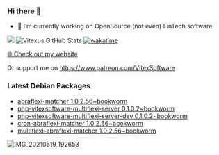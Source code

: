 ### Hi there 👋

- 🔭 I’m currently working on OpenSource  (not even) FinTech software

![](https://komarev.com/ghpvc/?username=Vitexus)
![Vitexus GitHub Stats](https://github-readme-stats.vercel.app/api?username=Vitexus&show_icons=true)
[![wakatime](https://wakatime.com/badge/user/5abba9ca-813e-43ac-9b5f-b1cfdf3dc1c7.svg)](https://wakatime.com/@5abba9ca-813e-43ac-9b5f-b1cfdf3dc1c7)

<p><a href="https://vitexsoftware.cz">🌐 Check out my website</a></p>

Or support me on https://www.patreon.com/VitexSoftware

### Latest Debian Packages
<!-- DEBIAN-PACKAGES-LIST:START -->
- [abraflexi-matcher 1.0.2.56~bookworm](https://repo.vitexsoftware.com/package.php?package=abraflexi-matcher)
- [php-vitexsoftware-multiflexi-server 0.1.0.2~bookworm](https://repo.vitexsoftware.com/package.php?package=php-vitexsoftware-multiflexi-server)
- [php-vitexsoftware-multiflexi-server-dev 0.1.0.2~bookworm](https://repo.vitexsoftware.com/package.php?package=php-vitexsoftware-multiflexi-server-dev)
- [cron-abraflexi-matcher 1.0.2.56~bookworm](https://repo.vitexsoftware.com/package.php?package=cron-abraflexi-matcher)
- [multiflexi-abraflexi-matcher 1.0.2.56~bookworm](https://repo.vitexsoftware.com/package.php?package=multiflexi-abraflexi-matcher)
<!-- DEBIAN-PACKAGES-LIST:END -->

![IMG_20210519_192653](https://user-images.githubusercontent.com/2621130/120022731-1bd48900-bfed-11eb-90f9-4f88f560b8b7.jpg)

<!--
**Vitexus/Vitexus** is a ✨ _special_ ✨ repository because its `README.md` (this file) appears on your GitHub profile.

Here are some ideas to get you started:

- 🌱 I’m currently learning ...
- 👯 I’m looking to collaborate on ...
- 🤔 I’m looking for help with ...
- 💬 Ask me about ...
- 📫 How to reach me: ...
- 😄 Pronouns: ...
- ⚡ Fun fact: ...
-->



